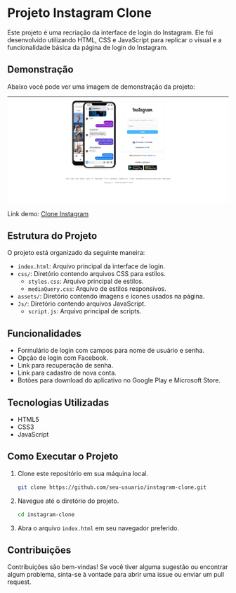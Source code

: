 # Projeto Instagram Clone

Este projeto é uma recriação da interface de login do Instagram. Ele foi desenvolvido utilizando HTML, CSS e JavaScript para replicar o visual e a funcionalidade básica da página de login do Instagram.

## Demonstração

Abaixo você pode ver uma imagem de demonstração da projeto:

<img src="demo.png" alt="Demostração projeto" />

Link demo:  <a target="_blank" href="https://diegolimacoder.github.io/clone_Instagram/">Clone Instagram</a>

## Estrutura do Projeto

O projeto está organizado da seguinte maneira:

- `index.html`: Arquivo principal da interface de login.
- `css/`: Diretório contendo arquivos CSS para estilos.
  - `styles.css`: Arquivo principal de estilos.
  - `mediaQuery.css`: Arquivo de estilos responsivos.
- `assets/`: Diretório contendo imagens e ícones usados na página.
- `Js/`: Diretório contendo arquivos JavaScript.
  - `script.js`: Arquivo principal de scripts.

## Funcionalidades

- Formulário de login com campos para nome de usuário e senha.
- Opção de login com Facebook.
- Link para recuperação de senha.
- Link para cadastro de nova conta.
- Botões para download do aplicativo no Google Play e Microsoft Store.

## Tecnologias Utilizadas

- HTML5
- CSS3
- JavaScript

## Como Executar o Projeto

1. Clone este repositório em sua máquina local.
   ```sh
   git clone https://github.com/seu-usuario/instagram-clone.git
   ```
2. Navegue até o diretório do projeto.
   ```sh
   cd instagram-clone
   ```
3. Abra o arquivo `index.html` em seu navegador preferido.

## Contribuições

Contribuições são bem-vindas! Se você tiver alguma sugestão ou encontrar algum problema, sinta-se à vontade para abrir uma issue ou enviar um pull request.

